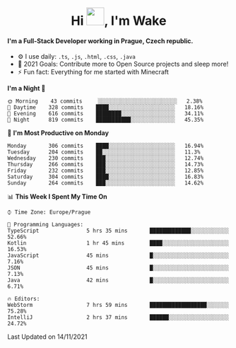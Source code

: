 <h1 align="center">Hi <img src="https://raw.githubusercontent.com/MrWakeCZ/MrWakeCZ/master/Hi.gif" width="40px" />, I'm Wake</h1>

#### I'm a Full-Stack Developer working in Prague, Czech republic.
- ⚙️ I use daily: `.ts`, `.js`, `.html`, `.css`, `.java`
- 🥅 2021 Goals: Contribute more to Open Source projects and sleep more!
- ⚡ Fun fact: Everything for me started with Minecraft

<!--START_SECTION:waka-->
**I'm a Night 🦉** 

```text
🌞 Morning    43 commits     ░░░░░░░░░░░░░░░░░░░░░░░░░   2.38% 
🌆 Daytime    328 commits    ████░░░░░░░░░░░░░░░░░░░░░   18.16% 
🌃 Evening    616 commits    ████████░░░░░░░░░░░░░░░░░   34.11% 
🌙 Night      819 commits    ███████████░░░░░░░░░░░░░░   45.35%

```
📅 **I'm Most Productive on Monday** 

```text
Monday       306 commits    ████░░░░░░░░░░░░░░░░░░░░░   16.94% 
Tuesday      204 commits    ██░░░░░░░░░░░░░░░░░░░░░░░   11.3% 
Wednesday    230 commits    ███░░░░░░░░░░░░░░░░░░░░░░   12.74% 
Thursday     266 commits    ███░░░░░░░░░░░░░░░░░░░░░░   14.73% 
Friday       232 commits    ███░░░░░░░░░░░░░░░░░░░░░░   12.85% 
Saturday     304 commits    ████░░░░░░░░░░░░░░░░░░░░░   16.83% 
Sunday       264 commits    ███░░░░░░░░░░░░░░░░░░░░░░   14.62%

```


📊 **This Week I Spent My Time On** 

```text
⌚︎ Time Zone: Europe/Prague

💬 Programming Languages: 
TypeScript               5 hrs 35 mins       █████████████░░░░░░░░░░░░   52.66% 
Kotlin                   1 hr 45 mins        ████░░░░░░░░░░░░░░░░░░░░░   16.53% 
JavaScript               45 mins             █░░░░░░░░░░░░░░░░░░░░░░░░   7.16% 
JSON                     45 mins             █░░░░░░░░░░░░░░░░░░░░░░░░   7.13% 
Java                     42 mins             █░░░░░░░░░░░░░░░░░░░░░░░░   6.71%

🔥 Editors: 
WebStorm                 7 hrs 59 mins       ██████████████████░░░░░░░   75.28% 
IntelliJ                 2 hrs 37 mins       ██████░░░░░░░░░░░░░░░░░░░   24.72%

```


 Last Updated on 14/11/2021
<!--END_SECTION:waka-->
